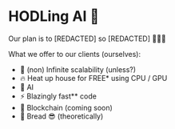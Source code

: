 # HODLing AI 🤖

Our plan is to \[REDACTED] so \[REDACTED] 🚀🚀🔥

What we offer to our clients (ourselves):
- 🚀 (non) Infinite scalability (unless?)
- 🔥 Heat up house for FREE* using CPU / GPU
- 🤖 AI
- ⚡ Blazingly fast** code
- 🔗 Blockchain (coming soon)
- 💸 Bread 😎 (theoretically)
